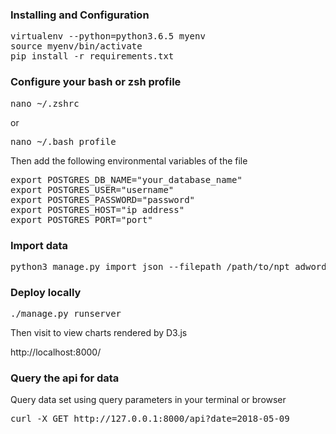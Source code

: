 <h3>Installing and Configuration</h3>

<pre>
virtualenv --python=python3.6.5 myenv
source myenv/bin/activate
pip install -r requirements.txt
</pre>

<h3>Configure your bash or zsh profile</h3>

<pre>
nano ~/.zshrc
</pre>

or 

<pre>
nano ~/.bash_profile
</pre>

<p>Then add the following environmental variables of the file</p>

<pre>
export POSTGRES_DB_NAME="your_database_name"
export POSTGRES_USER="username"
export POSTGRES_PASSWORD="password"
export POSTGRES_HOST="ip address"
export POSTGRES_PORT="port"
</pre>

<h3>Import data</h3>

<pre>
python3 manage.py import_json --filepath /path/to/npt_adwords_20170101_20180627.json
</pre>

<h3>Deploy locally</h3>

<pre>
./manage.py runserver
</pre>

<p>Then visit to view charts rendered by D3.js</p>
<a>http://localhost:8000/</a>

<h3>Query the api for data</h3>
<p>Query data set using query parameters in your terminal or browser</p>

<pre>
curl -X GET http://127.0.0.1:8000/api?date=2018-05-09
</pre>
